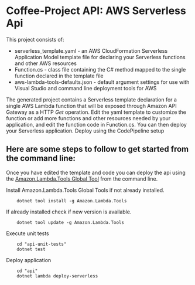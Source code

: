 # Coffee-Project API: AWS Serverless Api

This project consists of:
* serverless_template.yaml - an AWS CloudFormation Serverless Application Model template file for declaring your Serverless functions and other AWS resources
* Function.cs - class file containing the C# method mapped to the single function declared in the template file
* aws-lambda-tools-defaults.json - default argument settings for use with Visual Studio and command line deployment tools for AWS

The generated project contains a Serverless template declaration for a single AWS Lambda function that will be exposed through Amazon API Gateway as a HTTP *Get* operation. Edit the yaml template to customize the function or add more functions and other resources needed by your application, and edit the function code in Function.cs. You can then deploy your Serverless application. Deploy using the CodePipeline setup

## Here are some steps to follow to get started from the command line:

Once you have edited the template and code you can deploy the api using the [Amazon.Lambda.Tools Global Tool](https://github.com/aws/aws-extensions-for-dotnet-cli#aws-lambda-amazonlambdatools) from the command line.

Install Amazon.Lambda.Tools Global Tools if not already installed.
```
    dotnet tool install -g Amazon.Lambda.Tools
```

If already installed check if new version is available.
```
    dotnet tool update -g Amazon.Lambda.Tools
```

Execute unit tests
```
    cd "api-unit-tests"
    dotnet test
```

Deploy application
```
    cd "api"
    dotnet lambda deploy-serverless
```
